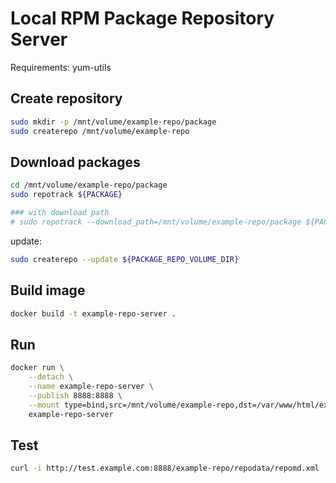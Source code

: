 # Local RPM Package Repository Server

Requirements: yum-utils

## Create repository

```bash
sudo mkdir -p /mnt/volume/example-repo/package
sudo createrepo /mnt/volume/example-repo
```

## Download packages

```bash
cd /mnt/volume/example-repo/package
sudo repotrack ${PACKAGE}

### with download path
# sudo repotrack --download_path=/mnt/volume/example-repo/package ${PACKAGE}
```

update:

```bash
sudo createrepo --update ${PACKAGE_REPO_VOLUME_DIR}
```

## Build image

```bash
docker build -t example-repo-server .
```

## Run

```bash
docker run \
    --detach \
    --name example-repo-server \
    --publish 8888:8888 \
    --mount type=bind,src=/mnt/volume/example-repo,dst=/var/www/html/example-repo \
    example-repo-server
```

## Test

```bash
curl -i http://test.example.com:8888/example-repo/repodata/repomd.xml
```
